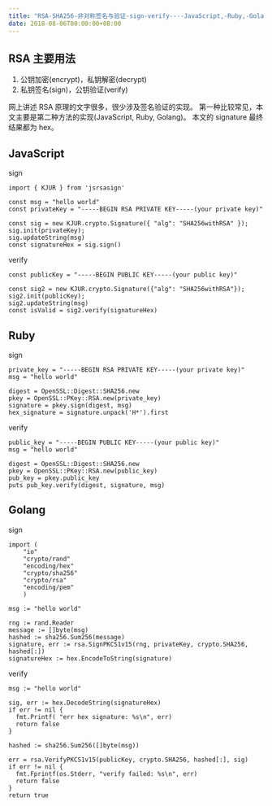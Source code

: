 ```yaml
---
title: "RSA-SHA256-非对称签名与验证-sign-verify----JavaScript,-Ruby,-Golang"
date: 2018-08-06T00:00:00+08:00
---
```


## RSA 主要用法

1. 公钥加密(encrypt)，私钥解密(decrypt)
2. 私钥签名(sign)，公钥验证(verify)

网上讲述 RSA 原理的文字很多，很少涉及签名验证的实现。
第一种比较常见，本文主要是第二种方法的实现(JavaScript, Ruby, Golang)。
本文的 signature 最终结果都为 hex。

## JavaScript

sign

```
import { KJUR } from 'jsrsasign'

const msg = "hello world"
const privateKey = "-----BEGIN RSA PRIVATE KEY-----(your private key)"

const sig = new KJUR.crypto.Signature({ "alg": "SHA256withRSA" });
sig.init(privateKey);
sig.updateString(msg)
const signatureHex = sig.sign()
```

verify

```
const publicKey = "-----BEGIN PUBLIC KEY-----(your public key)"

const sig2 = new KJUR.crypto.Signature({"alg": "SHA256withRSA"});
sig2.init(publicKey);
sig2.updateString(msg)
const isValid = sig2.verify(signatureHex)
```

## Ruby

sign

```
private_key = "-----BEGIN RSA PRIVATE KEY-----(your private key)"
msg = "hello world"

digest = OpenSSL::Digest::SHA256.new
pkey = OpenSSL::PKey::RSA.new(private_key)
signature = pkey.sign(digest, msg)
hex_signature = signature.unpack('H*').first
```

verify

```
public_key = "-----BEGIN PUBLIC KEY-----(your public key)"
msg = "hello world"

digest = OpenSSL::Digest::SHA256.new
pkey = OpenSSL::PKey::RSA.new(public_key)
pub_key = pkey.public_key
puts pub_key.verify(digest, signature, msg)
```

## Golang

sign

```
import (
	"io"
	"crypto/rand"
	"encoding/hex"
	"crypto/sha256"
	"crypto/rsa"
	"encoding/pem"
	)

msg := "hello world"

rng := rand.Reader
message := []byte(msg)
hashed := sha256.Sum256(message)
signature, err := rsa.SignPKCS1v15(rng, privateKey, crypto.SHA256, hashed[:])
signatureHex := hex.EncodeToString(signature)
```

verify

```
msg := "hello world"

sig, err := hex.DecodeString(signatureHex)
if err != nil {
  fmt.Printf( "err hex signature: %s\n", err)
  return false
}

hashed := sha256.Sum256([]byte(msg))

err = rsa.VerifyPKCS1v15(publicKey, crypto.SHA256, hashed[:], sig)
if err != nil {
  fmt.Fprintf(os.Stderr, "verify failed: %s\n", err)
  return false
}
return true
```
